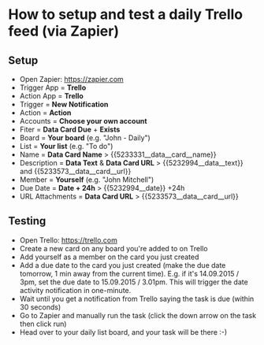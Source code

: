 # How to setup and test a daily Trello feed (via Zapier)

## Setup
- Open Zapier: https://zapier.com
- Trigger App = **Trello**
- Action App = **Trello**
- Trigger = **New Notification**
- Action = **Action**
- Accounts = **Choose your own account**
- Fiter = **Data Card Due** + **Exists**
- Board = **Your board** (e.g. "John - Daily")
- List = **Your list** (e.g. "To do")
- Name = **Data Card Name** > {{5233331__data__card__name}}
- Description = **Data Text** & **Data Card URL** > {{5232994__data__text}} and {{5233573__data__card__url}}
- Member = **Yourself** (e.g. "John Mitchell")
- Due Date = **Date + 24h** > {{5232994__date}} +24h
- URL Attachments = **Data Card URL** > {{5233573__data__card__url}}

## Testing
- Open Trello: https://trello.com
- Create a new card on any board you're added to on Trello
- Add yourself as a member on the card you just created
- Add a due date to the card you just created (make the due date tomorrow, 1 min away from the current time). E.g. if it's 14.09.2015 / 3pm, set the due date to 15.09.2015 / 3.01pm. This will trigger the date activity notification in one-minute.
- Wait until you get a notification from Trello saying the task is due (within 30 seconds)
- Go to Zapier and manually run the task (click the down arrow on the task then click run)
- Head over to your daily list board, and your task will be there :-)
